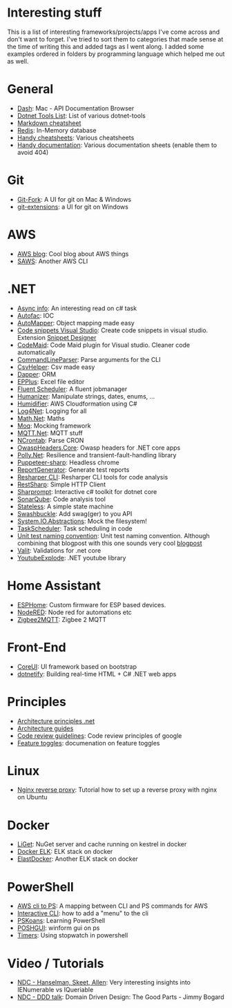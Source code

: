 # Interesting stuff

This is a list of interesting frameworks/projects/apps I've come across and don't want to forget. I've tried to sort them to categories that made sense at the time of writing this and added tags as I went along.
I added some examples ordered in folders by programming language which helped me out as well.

# General
- [Dash](https://kapeli.com/dash): Mac - API Documentation Browser
- [Dotnet Tools List](https://natemcmaster.github.io/dotnet-tools/): List of various dotnet-tools
- [Markdown cheatsheet](https://github.com/adam-p/markdown-here/wiki/Markdown-Cheatsheet)
- [Redis](https://redislabs.com): In-Memory database
- [Handy cheatsheets](https://devhints.io): Various cheatsheets
- [Handy documentation](https://devdocs.io/): Various documentation sheets (enable them to avoid 404)

# Git
- [Git-Fork](https://www.git-fork.com): A UI for git on Mac & Windows
- [git-extensions](https://gitextensions.github.io): a UI for git on Windows

# AWS
- [AWS blog](https://alestic.com): Cool blog about AWS things
- [SAWS](https://github.com/donnemartin/saws): Another AWS CLI

# .NET

- [Async info](https://kudchikarsk.com/tasks-in-csharp/csharp-task/): An interesting read on c# task
- [Autofac](https://autofac.org): IOC
- [AutoMapper](http://automapper.org): Object mapping made easy
- [Code snippets Visual Studio](https://docs.microsoft.com/en-us/visualstudio/ide/code-snippets?view=vs-2015): Create code snippets in visual studio. Extension [Snippet Designer](https://marketplace.visualstudio.com/items?itemName=vs-publisher-2795.SnippetDesigner)
- [CodeMaid](http://www.codemaid.net): Code Maid plugin for Visual studio. Cleaner code automatically
- [CommandLineParser](https://github.com/commandlineparser/commandline): Parse arguments for the CLI
- [CsvHelper](https://github.com/JoshClose/CsvHelper): Csv made easy
- [Dapper](https://github.com/StackExchange/Dapper): ORM
- [EPPlus](https://github.com/JanKallman/EPPlus): Excel file editor
- [Fluent Scheduler](https://github.com/fluentscheduler/FluentScheduler): A fluent jobmanager
- [Humanizer](https://github.com/Humanizr/Humanizer): Manipulate strings, dates, enums, ...
- [Humidifier](https://github.com/jakejscott/Humidifier): AWS Cloudformation using C#
- [Log4Net](http://logging.apache.org/log4net/): Logging for all
- [Math.Net](https://numerics.mathdotnet.com): Maths
- [Moq](https://github.com/moq/moq4): Mocking framework
- [MQTT.Net](https://github.com/chkr1011/MQTTnet): MQTT stuff
- [NCrontab](https://github.com/atifaziz/NCrontab): Parse CRON
- [OwaspHeaders.Core](https://github.com/GaProgMan/OwaspHeaders.Core): Owasp headers for .NET core apps
- [Polly.Net](https://github.com/App-vNext/Polly): Resilience and transient-fault-handling library
- [Puppeteer-sharp](https://github.com/kblok/puppeteer-sharp): Headless chrome
- [ReportGenerator](https://danielpalme.github.io/ReportGenerator/): Generate test reports
- [Resharper CLI](https://www.youtube.com/watch?v=nHb-hb4teVI&feature=youtu.be): Resharper CLI tools for code analysis
- [RestSharp](http://restsharp.org): Simple HTTP Client
- [Sharprompt](https://github.com/shibayan/Sharprompt): Interactive c# toolkit for dotnet core
- [SonarQube](https://www.sonarqube.org/): Code analysis tool
- [Stateless](https://github.com/dotnet-state-machine/stateless): A simple state machine
- [Swashbuckle](https://github.com/domaindrivendev/Swashbuckle): Add swag(ger) to you API
- [System.IO.Abstractions](https://github.com/System-IO-Abstractions/System.IO.Abstractions): Mock the filesystem!
- [TaskScheduler](https://github.com/dahall/taskscheduler): Task scheduling in code
- [Unit test naming convention](https://osherove.com/blog/2005/4/3/naming-standards-for-unit-tests.html): Unit test naming convention. Although combining that blogpost with this one sounds very cool [blogpost](https://haacked.com/archive/2012/01/02/structuring-unit-tests.aspx/)
- [Valit](https://github.com/valit-stack/Valit): Validations for .net core
- [YoutubeExplode](https://github.com/Tyrrrz/YoutubeExplode): .NET youtube library

# Home Assistant

- [ESPHome](https://esphome.io/index.html): Custom firmware for ESP based devices.
- [NodeRED](https://nodered.org): Node red for automations etc
- [Zigbee2MQTT](https://github.com/Koenkk/zigbee2mqtt): Zigbee 2 MQTT

# Front-End
- [CoreUI](https://coreui.io/): UI framework based on bootstrap
- [dotnetify](https://dotnetify.net): Building real-time HTML + C# .NET web apps

# Principles
- [Architecture principles .net](https://docs.microsoft.com/en-us/dotnet/standard/modern-web-apps-azure-architecture/architectural-principles)
- [Architecture guides](https://dotnet.microsoft.com/learn/dotnet/architecture-guides)
- [Code review guidelines](https://google.github.io/eng-practices/review/reviewer/): Code review principles of google
- [Feature toggles](https://martinfowler.com/articles/feature-toggles.html): documenation on feature toggles

# Linux
- [Nginx reverse proxy](https://www.htpcguides.com/secure-nginx-reverse-proxy-with-lets-encrypt-on-ubuntu-16-04-lts/): Tutorial how to set up a reverse proxy with nginx on Ubuntu

# Docker
- [LiGet](https://github.com/ai-traders/liget): NuGet server and cache running on kestrel in docker
- [Docker ELK](https://github.com/deviantony/docker-elk): ELK stack on docker
- [ElastDocker](https://github.com/sherifabdlnaby/elastdocker): Another ELK stack on docker

# PowerShell
- [AWS cli to PS](https://aws-cli-eq-pwsh.shibata.tech/): A mapping between CLI and PS commands for AWS
- [Interactive CLI](https://adamtheautomator.com/build-powershell-menu/): how to add a "menu" to the cli
- [PSKoans](https://github.com/vexx32/PSKoans): Learning PowerShell
- [POSHGUI](https://poshgui.com): winform gui on ps
- [Timers](https://ephos.github.io/posts/2018-8-20-Timers): Using stopwatch in powershell

# Video / Tutorials
- [NDC - Hanselman, Skeet, Allen](https://www.youtube.com/watch?v=H2KkiRbDZyc&feature=youtu.be): Very interesting insights into IENumerable vs IQueriable
- [NDC - DDD talk](https://www.youtube.com/watch?v=U6CeaA-Phqo): Domain Driven Design: The Good Parts - Jimmy Bogard

